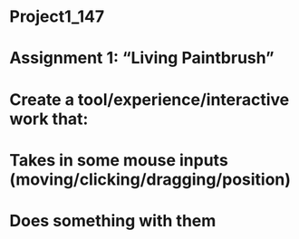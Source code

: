 # Project1_147

# Assignment 1: “Living Paintbrush”
# Create a tool/experience/interactive work that:
# Takes in some mouse inputs (moving/clicking/dragging/position)
# Does something with them
